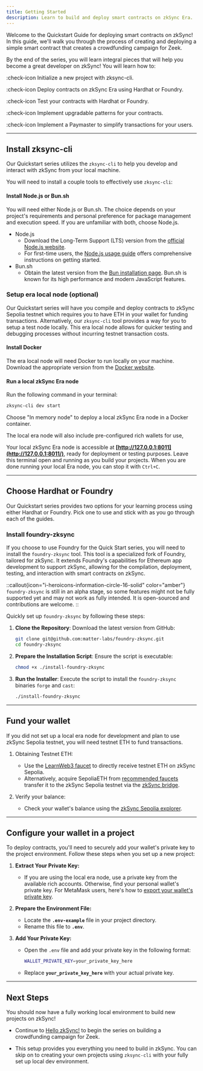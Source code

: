 ```yaml
---
title: Getting Started
description: Learn to build and deploy smart contracts on zkSync Era.
---
```


Welcome to the Quickstart Guide for deploying smart contracts on zkSync!
In this guide, we'll walk you through the process of creating and deploying a simple smart contract that creates a crowdfunding campaign for Zeek.

By the end of the series, you will learn integral pieces that will
help you become a great developer on zkSync! You will learn how to:

:check-icon Initialize a new project with zksync-cli.

:check-icon Deploy contracts on zkSync Era using Hardhat or Foundry.

:check-icon Test your contracts with Hardhat or Foundry.

:check-icon Implement upgradable patterns for your contracts.

:check-icon Implement a Paymaster to simplify transactions for your users.

---

## Install zksync-cli

Our Quickstart series utilizes the `zksync-cli` to help you develop and interact with zkSync from your local machine.
<!-- TODO: update link -->
<!-- Check out our [zksync-cli section](/content/tooling/zksync-cli) to learn more on how to use the CLI. -->

You will need to install a couple tools to effectively use `zksync-cli`:

#### Install Node.js or Bun.sh

You will need either Node.js or Bun.sh.
The choice depends on your project's requirements and personal preference for package management and execution speed.
If you are unfamiliar with both, choose Node.js.

- Node.js
  - Download the Long-Term Support (LTS) version from the [official Node.js website](https://nodejs.org/en/download).
  - For first-time users, the [Node.js usage guide](https://nodejs.org/api/synopsis.html#usage)
  offers comprehensive instructions on getting started.
- Bun.sh
  - Obtain the latest version from the [Bun installation page](https://bun.sh/docs/installation).
  Bun.sh is known for its high performance and modern JavaScript features.

### Setup era local node (optional)

Our Quickstart series will have you compile and deploy contracts to
zkSync Sepolia testnet which requires you to have ETH in your wallet for funding transactions.
Alternatively, our `zksync-cli` tool provides a way for you to setup a test node locally.
This era local node allows for quicker testing and debugging processes without incurring testnet transaction costs.

#### Install Docker

The era local node will need Docker to run locally on your machine.
Download the appropriate version from the [Docker website](https://docs.docker.com/engine/install/).

#### Run a local zkSync Era node

Run the following command in your terminal:

```bash
zksync-cli dev start
```

Choose "In memory node" to deploy a local zkSync Era node in a Docker container.

The local era node will also include pre-configured rich wallets for use,
<!-- TODO: update link -->
<!-- visit [era-test-node rich wallets](https://era.zksync.io/docs/tools/testing/era-test-node.html#use-pre-configured-rich-wallets) -->

Your local zkSync Era node is accessible at **[http://127.0.0.1:8011](http://127.0.0.1:8011/)**, ready for deployment or testing purposes.
Leave this terminal open and running as you build your projects.
When you are done running your local Era node, you can stop it with `Ctrl+C`.

---

## Choose Hardhat or Foundry

Our Quickstart series provides two options for your learning process using
either Hardhat or Foundry. Pick one to use and stick with as you go through
each of the guides.

<!-- Create a component that sets which tool they use and pre-set the tabs -->

### Install foundry-zksync

If you choose to use Foundry for the Quick Start series, you will need to
install the `foundry-zksync` tool. This tool is a specialized fork of Foundry, tailored for zkSync.
It extends Foundry's capabilities for Ethereum app development to support zkSync,
allowing for the compilation, deployment, testing, and interaction with smart contracts on zkSync.

::callout{icon="i-heroicons-information-circle-16-solid" color="amber"}
`foundry-zksync` is still in an alpha stage, so some features might not be fully supported
yet and may not work as fully intended. It is open-sourced and contributions are welcome.
::

Quickly set up `foundry-zksync` by following these steps:

1. **Clone the Repository**:
   Download the latest version from GitHub:

   ```bash
   git clone git@github.com:matter-labs/foundry-zksync.git
   cd foundry-zksync
   ```

2. **Prepare the Installation Script**:
   Ensure the script is executable:

   ```bash
   chmod +x ./install-foundry-zksync
   ```

3. **Run the Installer**:
   Execute the script to install the `foundry-zksync` binaries `forge` and `cast`:

   ```bash
   ./install-foundry-zksync
   ```

---

## Fund your wallet

If you did not set up a local era node for development and plan to use zkSync Sepolia testnet, you will need testnet ETH to fund transactions.

1. Obtaining Testnet ETH:

    - Use the [LearnWeb3 faucet](https://learnweb3.io/faucets/zksync_sepolia/)
    to directly receive testnet ETH on zkSync Sepolia.
    - Alternatively, acquire SepoliaETH from [recommended faucets](../../30.ecosystem/60.network-faucets.md)
    transfer it to the zkSync Sepolia testnet via the [zkSync bridge](https://portal.zksync.io/bridge/?network=sepolia).

1. Verify your balance:

      - Check your wallet's balance using the [zkSync Sepolia explorer](https://sepolia.explorer.zksync.io/).

---

## Configure your wallet in a project

To deploy contracts, you'll need to securely add your wallet's private key to the project environment. Follow these steps when you set up a new project:

1. **Extract Your Private Key:**
      <!-- markdownlint-disable-next-line MD013 -->
      - If you are using the local era node, use a private key from the available rich accounts. Otherwise, find your personal wallet's private key. For MetaMask users, here's how to [export your wallet's private key](https://support.metamask.io/hc/en-us/articles/360015289632-How-to-export-an-account-s-private-key).

1. **Prepare the Environment File:**
      - Locate the **`.env-example`** file in your project directory.
      - Rename this file to **`.env`**.

1. **Add Your Private Key:**
      - Open the `.env` file and add your private key in the following format:

        ```sh
        WALLET_PRIVATE_KEY=your_private_key_here
        ```

      - Replace **`your_private_key_here`** with your actual private key.

---

## Next Steps

You should now have a fully working local environment to build new projects on zkSync!

- Continue to [Hello zkSync!](/build/quick-start/hello-zksync) to begin the series on building a crowdfunding campaign for Zeek.
<!-- TODO: add a link to other guides -->
- This setup provides you everything you need to build in zkSync.
You can skip on to creating your own projects using `zksync-cli` with your fully set up local dev environment.
